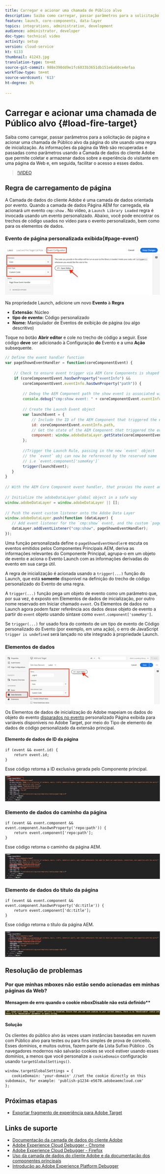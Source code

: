 ```yaml
---
title: Carregar e acionar uma chamada de Público alvo
description: Saiba como carregar, passar parâmetros para a solicitação de página e acionar uma chamada de Público alvo da página do site usando uma regra de inicialização. As informações da página são recuperadas e passadas como parâmetros usando a Camada de dados do cliente Adobe que permite coletar e armazenar dados sobre a experiência do visitante em uma página da Web e, em seguida, facilitar o acesso a esses dados.
feature: launch, core-components, data-layer
topics: integrations, administration, development
audience: administrator, developer
doc-type: technical video
activity: setup
version: cloud-service
kt: 6133
thumbnail: 41243.jpg
translation-type: tm+mt
source-git-commit: 988e390dd9e1fc6033b3651db151e6a60ce4efaa
workflow-type: tm+mt
source-wordcount: '613'
ht-degree: 3%

---
```



# Carregar e acionar uma chamada de Público alvo {#load-fire-target}

Saiba como carregar, passar parâmetros para a solicitação de página e acionar uma chamada de Público alvo da página do site usando uma regra de inicialização. As informações da página da Web são recuperadas e passadas como parâmetros usando a Camada de dados do cliente Adobe que permite coletar e armazenar dados sobre a experiência do visitante em uma página da Web e, em seguida, facilitar o acesso a esses dados.

>[!VIDEO](https://video.tv.adobe.com/v/41243?quality=12&learn=on)

## Regra de carregamento de página

A Camada de dados do cliente Adobe é uma camada de dados orientada por evento. Quando a camada de dados Página AEM for carregada, ela acionará um evento `cmp:show` . No vídeo, a `Launch Library Loaded` regra é invocada usando um evento personalizado. Abaixo, você pode encontrar os trechos de código usados no vídeo para o evento personalizado, bem como para os elementos de dados.

### Evento de página personalizada exibida{#page-event}

![Configuração de evento mostrada na página e código personalizado](assets/load-and-fire-target-call.png)

Na propriedade Launch, adicione um novo **Evento** à **Regra**

+ __Extensão:__ Núcleo
+ __tipo de evento:__ Código personalizado
+ __Nome:__ Manipulador de Eventos de exibição de página (ou algo descritivo)

Toque no botão __Abrir editor__ e cole no trecho de código a seguir. Esse código __deve__ ser adicionado à Configuração __do__ Evento e a uma __Ação__ subsequente.

```javascript
// Define the event handler function
var pageShownEventHandler = function(coreComponentEvent) {

    // Check to ensure event trigger via AEM Core Components is shaped correctly
    if (coreComponentEvent.hasOwnProperty("eventInfo") && 
        coreComponentEvent.eventInfo.hasOwnProperty("path")) {
    
        // Debug the AEM Component path the show event is associated with
        console.debug("cmp:show event: " + coreComponentEvent.eventInfo.path);

        // Create the Launch Event object
        var launchEvent = {
            // Include the ID of the AEM Component that triggered the event
            id: coreComponentEvent.eventInfo.path,
            // Get the state of the AEM Component that triggered the event           
            component: window.adobeDataLayer.getState(coreComponentEvent.eventInfo.path)
        };

        //Trigger the Launch Rule, passing in the new `event` object
        // the `event` obj can now be referenced by the reserved name `event` by other Launch data elements
        // i.e `event.component['someKey']`
        trigger(launchEvent);
   }
}

// With the AEM Core Component event handler, that proxies the event and relevant information to Adobe Launch, defined above...

// Initialize the adobeDataLayer global object in a safe way
window.adobeDataLayer = window.adobeDataLayer || [];

// Push the event custom listener onto the Adobe Data Layer
window.adobeDataLayer.push(function (dataLayer) {
   // Add event listener for the `cmp:show` event, and the custom `pageShownEventHandler` function as the callback
   dataLayer.addEventListener("cmp:show", pageShownEventHandler);
});
```

Uma função personalizada define o `pageShownEventHandler`e escuta os eventos emitidos pelos Componentes Principais AEM, deriva as informações relevantes do Componente Principal, agrupa-o em um objeto de evento e aciona o Evento Launch com as informações derivadas do evento em sua carga útil.

A regra de inicialização é acionada usando a `trigger(...)` função do Launch, que está __somente__ disponível na definição do trecho de código personalizado do Evento de uma regra.

A `trigger(...)` função pega um objeto de evento como um parâmetro que, por sua vez, é exposto em Elementos de dados de inicialização, por outro nome reservado em Iniciar chamado `event`. Os Elementos de dados no Launch agora podem fazer referência aos dados desse objeto de evento a partir do `event` objeto usando sintaxe como `event.component['someKey']`.

Se `trigger(...)` for usado fora do contexto de um tipo de evento de Código personalizado do Evento (por exemplo, em uma ação), o erro de JavaScript `trigger is undefined` será lançado no site integrado à propriedade Launch.


### Elementos de dados

![Elementos de dados](assets/data-elements.png)

Os Elementos de dados de inicialização do Adobe mapeiam os dados do objeto do evento [disparados no evento](#page-event) personalizado Página exibida para variáveis disponíveis no Adobe Target, por meio do Tipo de elemento de dados de código personalizado da extensão principal.

#### Elemento de dados de ID da página

```
if (event && event.id) {
    return event.id;
}
```

Esse código retorna a ID exclusiva gerada pelo Componente principal.

![ID da página](assets/pageid.png)

### Elemento de dados do caminho da página

```
if (event && event.component && event.component.hasOwnProperty('repo:path')) {
    return event.component['repo:path'];
}
```

Esse código retorna o caminho da página AEM.

![Caminho da página](assets/pagepath.png)

### Elemento de dados do título da página

```
if (event && event.component && event.component.hasOwnProperty('dc:title')) {
    return event.component['dc:title'];
}
```

Esse código retorna o título da página AEM.

![Título da página](assets/pagetitle.png)

## Resolução de problemas

### Por que minhas mboxes não estão sendo acionadas em minhas páginas da Web?

#### Mensagem de erro quando o cookie mboxDisable não está definido**

![Erro de domínio do cookie do público alvo](assets/target-cookie-error.png)

#### Solução

Os clientes do público alvo às vezes usam instâncias baseadas em nuvem com Público alvo para testes ou para fins simples de prova de conceito. Esses domínios, e muitos outros, fazem parte da Lista Sufixo Público .
Os navegadores modernos não salvarão cookies se você estiver usando esses domínios, a menos que você personalize a `cookieDomain` configuração usando `targetGlobalSettings()`.

```
window.targetGlobalSettings = {  
   cookieDomain: 'your-domain' //set the cookie directly on this subdomain, for example: 'publish-p1234-e5678.adobeaemcloud.com'
};
```

## Próximas etapas

+ [Exportar fragmento de experiência para Adobe Target](./export-experience-fragment-target.md)

## Links de suporte

+ [Documentação da camada de dados do cliente Adobe](https://github.com/adobe/adobe-client-data-layer/wiki)
+ [Adobe Experience Cloud Debugger - Chrome](https://chrome.google.com/webstore/detail/adobe-experience-cloud-de/ocdmogmohccmeicdhlhhgepeaijenapj)
+ [Adobe Experience Cloud Debugger - Firefox](https://addons.mozilla.org/en-US/firefox/addon/adobe-experience-platform-dbg/)
+ [Uso da camada de dados do cliente Adobe e da documentação dos componentes principais](https://docs.adobe.com/content/help/pt-BR/experience-manager-core-components/using/developing/data-layer/overview.html)
+ [Introdução ao Adobe Experience Platform Debugger](https://docs.adobe.com/content/help/en/platform-learn/tutorials/data-ingestion/web-sdk/introduction-to-the-experience-platform-debugger.html)